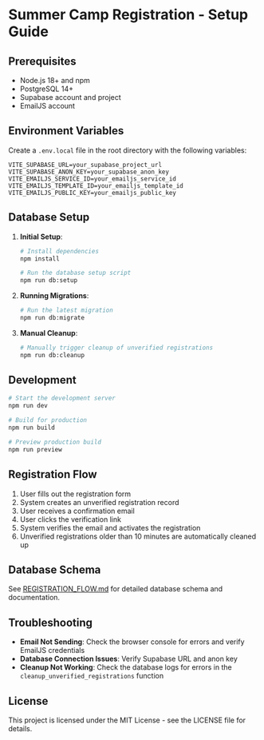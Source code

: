 # Summer Camp Registration - Setup Guide

## Prerequisites

- Node.js 18+ and npm
- PostgreSQL 14+
- Supabase account and project
- EmailJS account

## Environment Variables

Create a `.env.local` file in the root directory with the following variables:

```env
VITE_SUPABASE_URL=your_supabase_project_url
VITE_SUPABASE_ANON_KEY=your_supabase_anon_key
VITE_EMAILJS_SERVICE_ID=your_emailjs_service_id
VITE_EMAILJS_TEMPLATE_ID=your_emailjs_template_id
VITE_EMAILJS_PUBLIC_KEY=your_emailjs_public_key
```

## Database Setup

1. **Initial Setup**:
   ```bash
   # Install dependencies
   npm install
   
   # Run the database setup script
   npm run db:setup
   ```

2. **Running Migrations**:
   ```bash
   # Run the latest migration
   npm run db:migrate
   ```

3. **Manual Cleanup**:
   ```bash
   # Manually trigger cleanup of unverified registrations
   npm run db:cleanup
   ```

## Development

```bash
# Start the development server
npm run dev

# Build for production
npm run build

# Preview production build
npm run preview
```

## Registration Flow

1. User fills out the registration form
2. System creates an unverified registration record
3. User receives a confirmation email
4. User clicks the verification link
5. System verifies the email and activates the registration
6. Unverified registrations older than 10 minutes are automatically cleaned up

## Database Schema

See [REGISTRATION_FLOW.md](REGISTRATION_FLOW.md) for detailed database schema and documentation.

## Troubleshooting

- **Email Not Sending**: Check the browser console for errors and verify EmailJS credentials
- **Database Connection Issues**: Verify Supabase URL and anon key
- **Cleanup Not Working**: Check the database logs for errors in the `cleanup_unverified_registrations` function

## License

This project is licensed under the MIT License - see the LICENSE file for details.
